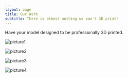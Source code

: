 ```yaml
---
layout: page
title: Our Work
subtitle: There is almost nothing we can't 3D print!
---
```

Have your model designed to be professionally 3D printed.

![picture1](https://github.com/RB2Designs/RB2Designs.github.io/blob/master/img/img1.jpg=200x200)

![picture2](https://github.com/RB2Designs/RB2Designs.github.io/blob/master/img/img2.jpg=150x150)

![picture3](https://github.com/RB2Designs/RB2Designs.github.io/blob/master/img/img3.jpg=100x100)

![picture4](https://github.com/RB2Designs/RB2Designs.github.io/blob/master/img/img4.jpg=300x200)
